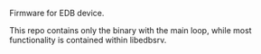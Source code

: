Firmware for EDB device.

This repo contains only the binary with the main loop,
while most functionality is contained within libedbsrv.
